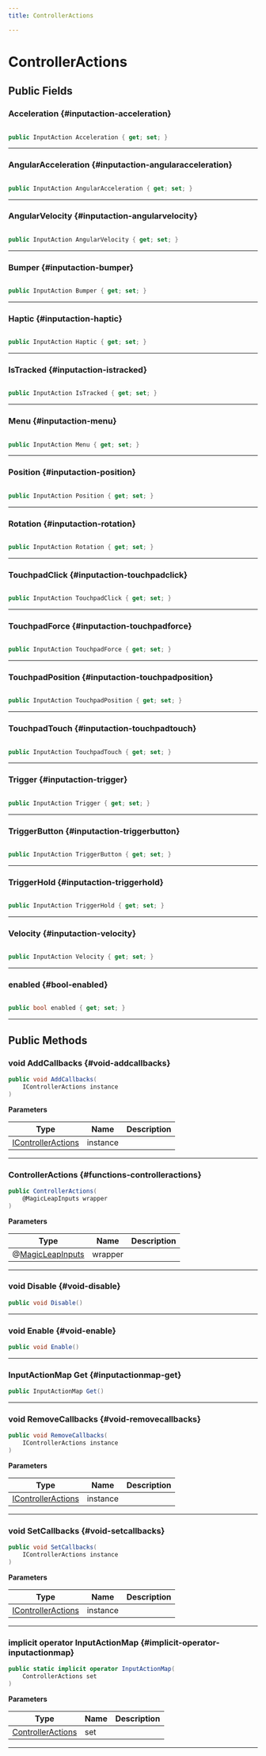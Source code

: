 ```yaml
---
title: ControllerActions

---
```


# ControllerActions










## Public Fields

### Acceleration {#inputaction-acceleration}

```csharp

public InputAction Acceleration { get; set; }

```






-----------

### AngularAcceleration {#inputaction-angularacceleration}

```csharp

public InputAction AngularAcceleration { get; set; }

```






-----------

### AngularVelocity {#inputaction-angularvelocity}

```csharp

public InputAction AngularVelocity { get; set; }

```






-----------

### Bumper {#inputaction-bumper}

```csharp

public InputAction Bumper { get; set; }

```






-----------

### Haptic {#inputaction-haptic}

```csharp

public InputAction Haptic { get; set; }

```






-----------

### IsTracked {#inputaction-istracked}

```csharp

public InputAction IsTracked { get; set; }

```






-----------

### Menu {#inputaction-menu}

```csharp

public InputAction Menu { get; set; }

```






-----------

### Position {#inputaction-position}

```csharp

public InputAction Position { get; set; }

```






-----------

### Rotation {#inputaction-rotation}

```csharp

public InputAction Rotation { get; set; }

```






-----------

### TouchpadClick {#inputaction-touchpadclick}

```csharp

public InputAction TouchpadClick { get; set; }

```






-----------

### TouchpadForce {#inputaction-touchpadforce}

```csharp

public InputAction TouchpadForce { get; set; }

```






-----------

### TouchpadPosition {#inputaction-touchpadposition}

```csharp

public InputAction TouchpadPosition { get; set; }

```






-----------

### TouchpadTouch {#inputaction-touchpadtouch}

```csharp

public InputAction TouchpadTouch { get; set; }

```






-----------

### Trigger {#inputaction-trigger}

```csharp

public InputAction Trigger { get; set; }

```






-----------

### TriggerButton {#inputaction-triggerbutton}

```csharp

public InputAction TriggerButton { get; set; }

```






-----------

### TriggerHold {#inputaction-triggerhold}

```csharp

public InputAction TriggerHold { get; set; }

```






-----------

### Velocity {#inputaction-velocity}

```csharp

public InputAction Velocity { get; set; }

```






-----------

### enabled {#bool-enabled}

```csharp

public bool enabled { get; set; }

```






-----------

## Public Methods

### void AddCallbacks {#void-addcallbacks}

```csharp
public void AddCallbacks(
    IControllerActions instance
)
```


**Parameters**

| Type | Name  | Description  | 
|--|--|--|
| [IControllerActions](/versioned_docs/version-02-Aug-2023/unity-api/api/Classes/MagicLeapInputs/MagicLeapInputs.IControllerActions.md) |instance||






-----------

###  ControllerActions {#functions-controlleractions}

```csharp
public ControllerActions(
    @MagicLeapInputs wrapper
)
```


**Parameters**

| Type | Name  | Description  | 
|--|--|--|
| @[MagicLeapInputs](/versioned_docs/version-02-Aug-2023/unity-api/api/Classes/MagicLeapInputs/MagicLeapInputs.md) |wrapper||






-----------

### void Disable {#void-disable}

```csharp
public void Disable()
```






-----------

### void Enable {#void-enable}

```csharp
public void Enable()
```






-----------

### InputActionMap Get {#inputactionmap-get}

```csharp
public InputActionMap Get()
```






-----------

### void RemoveCallbacks {#void-removecallbacks}

```csharp
public void RemoveCallbacks(
    IControllerActions instance
)
```


**Parameters**

| Type | Name  | Description  | 
|--|--|--|
| [IControllerActions](/versioned_docs/version-02-Aug-2023/unity-api/api/Classes/MagicLeapInputs/MagicLeapInputs.IControllerActions.md) |instance||






-----------

### void SetCallbacks {#void-setcallbacks}

```csharp
public void SetCallbacks(
    IControllerActions instance
)
```


**Parameters**

| Type | Name  | Description  | 
|--|--|--|
| [IControllerActions](/versioned_docs/version-02-Aug-2023/unity-api/api/Classes/MagicLeapInputs/MagicLeapInputs.IControllerActions.md) |instance||






-----------

### implicit operator InputActionMap {#implicit-operator-inputactionmap}

```csharp
public static implicit operator InputActionMap(
    ControllerActions set
)
```


**Parameters**

| Type | Name  | Description  | 
|--|--|--|
| [ControllerActions](/versioned_docs/version-02-Aug-2023/unity-api/api/Classes/MagicLeapInputs/MagicLeapInputs.ControllerActions.md) |set||






-----------



